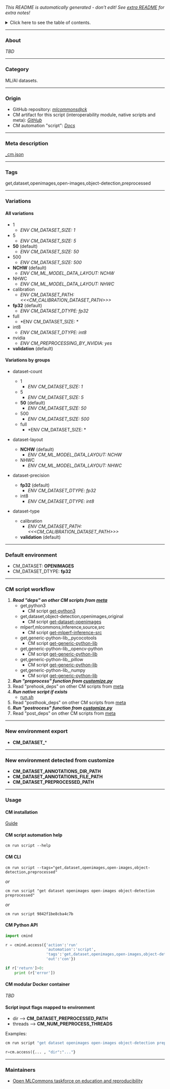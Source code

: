 *This README is automatically generated - don't edit! See [extra README](README-extra.md) for extra notes!*

<details>
<summary>Click here to see the table of contents.</summary>

* [About](#about)
* [Category](#category)
* [Origin](#origin)
* [Meta description](#meta-description)
* [Tags](#tags)
* [Variations](#variations)
  * [ All variations](#all-variations)
  * [ Variations by groups](#variations-by-groups)
* [Default environment](#default-environment)
* [CM script workflow](#cm-script-workflow)
* [New environment export](#new-environment-export)
* [New environment detected from customize](#new-environment-detected-from-customize)
* [Usage](#usage)
  * [ CM installation](#cm-installation)
  * [ CM script automation help](#cm-script-automation-help)
  * [ CM CLI](#cm-cli)
  * [ CM Python API](#cm-python-api)
  * [ CM modular Docker container](#cm-modular-docker-container)
  * [ Script input flags mapped to environment](#script-input-flags-mapped-to-environment)
* [Maintainers](#maintainers)

</details>

___
### About

*TBD*
___
### Category

ML/AI datasets.
___
### Origin

* GitHub repository: *[mlcommons@ck](https://github.com/mlcommons/ck/tree/master/cm-mlops)*
* CM artifact for this script (interoperability module, native scripts and meta): *[GitHub](https://github.com/mlcommons/ck/tree/master/cm-mlops/script/get-preprocessed-dataset-openimages)*
* CM automation "script": *[Docs](https://github.com/octoml/ck/blob/master/docs/list_of_automations.md#script)*

___
### Meta description
[_cm.json](_cm.json)

___
### Tags
get,dataset,openimages,open-images,object-detection,preprocessed

___
### Variations
#### All variations
* 1
  - *ENV CM_DATASET_SIZE: 1*
* 5
  - *ENV CM_DATASET_SIZE: 5*
* **50** (default)
  - *ENV CM_DATASET_SIZE: 50*
* 500
  - *ENV CM_DATASET_SIZE: 500*
* **NCHW** (default)
  - *ENV CM_ML_MODEL_DATA_LAYOUT: NCHW*
* NHWC
  - *ENV CM_ML_MODEL_DATA_LAYOUT: NHWC*
* calibration
  - *ENV CM_DATASET_PATH: <<<CM_CALIBRATION_DATASET_PATH>>>*
* **fp32** (default)
  - *ENV CM_DATASET_DTYPE: fp32*
* full
  - *ENV CM_DATASET_SIZE: *
* int8
  - *ENV CM_DATASET_DTYPE: int8*
* nvidia
  - *ENV CM_PREPROCESSING_BY_NVIDIA: yes*
* **validation** (default)

#### Variations by groups

  * dataset-count
    * 1
      - *ENV CM_DATASET_SIZE: 1*
    * 5
      - *ENV CM_DATASET_SIZE: 5*
    * **50** (default)
      - *ENV CM_DATASET_SIZE: 50*
    * 500
      - *ENV CM_DATASET_SIZE: 500*
    * full
      - *ENV CM_DATASET_SIZE: *

  * dataset-layout
    * **NCHW** (default)
      - *ENV CM_ML_MODEL_DATA_LAYOUT: NCHW*
    * NHWC
      - *ENV CM_ML_MODEL_DATA_LAYOUT: NHWC*

  * dataset-precision
    * **fp32** (default)
      - *ENV CM_DATASET_DTYPE: fp32*
    * int8
      - *ENV CM_DATASET_DTYPE: int8*

  * dataset-type
    * calibration
      - *ENV CM_DATASET_PATH: <<<CM_CALIBRATION_DATASET_PATH>>>*
    * **validation** (default)
___
### Default environment

* CM_DATASET: **OPENIMAGES**
* CM_DATASET_DTYPE: **fp32**
___
### CM script workflow

  1. ***Read "deps" on other CM scripts from [meta](https://github.com/mlcommons/ck/tree/master/cm-mlops/script/get-preprocessed-dataset-openimages/_cm.json)***
     * get,python3
       - CM script [get-python3](https://github.com/mlcommons/ck/tree/master/cm-mlops/script/get-python3)
     * get,dataset,object-detection,openimages,original
       - CM script [get-dataset-openimages](https://github.com/mlcommons/ck/tree/master/cm-mlops/script/get-dataset-openimages)
     * mlperf,mlcommons,inference,source,src
       - CM script [get-mlperf-inference-src](https://github.com/mlcommons/ck/tree/master/cm-mlops/script/get-mlperf-inference-src)
     * get,generic-python-lib,_pycocotools
       - CM script [get-generic-python-lib](https://github.com/mlcommons/ck/tree/master/cm-mlops/script/get-generic-python-lib)
     * get,generic-python-lib,_opencv-python
       - CM script [get-generic-python-lib](https://github.com/mlcommons/ck/tree/master/cm-mlops/script/get-generic-python-lib)
     * get,generic-python-lib,_pillow
       - CM script [get-generic-python-lib](https://github.com/mlcommons/ck/tree/master/cm-mlops/script/get-generic-python-lib)
     * get,generic-python-lib,_numpy
       - CM script [get-generic-python-lib](https://github.com/mlcommons/ck/tree/master/cm-mlops/script/get-generic-python-lib)
  1. ***Run "preprocess" function from [customize.py](https://github.com/mlcommons/ck/tree/master/cm-mlops/script/get-preprocessed-dataset-openimages/customize.py)***
  1. Read "prehook_deps" on other CM scripts from [meta](https://github.com/mlcommons/ck/tree/master/cm-mlops/script/get-preprocessed-dataset-openimages/_cm.json)
  1. ***Run native script if exists***
     * [run.sh](https://github.com/mlcommons/ck/tree/master/cm-mlops/script/get-preprocessed-dataset-openimages/run.sh)
  1. Read "posthook_deps" on other CM scripts from [meta](https://github.com/mlcommons/ck/tree/master/cm-mlops/script/get-preprocessed-dataset-openimages/_cm.json)
  1. ***Run "postrocess" function from [customize.py](https://github.com/mlcommons/ck/tree/master/cm-mlops/script/get-preprocessed-dataset-openimages/customize.py)***
  1. Read "post_deps" on other CM scripts from [meta](https://github.com/mlcommons/ck/tree/master/cm-mlops/script/get-preprocessed-dataset-openimages/_cm.json)
___
### New environment export

* **CM_DATASET_***
___
### New environment detected from customize

* **CM_DATASET_ANNOTATIONS_DIR_PATH**
* **CM_DATASET_ANNOTATIONS_FILE_PATH**
* **CM_DATASET_PREPROCESSED_PATH**
___
### Usage

#### CM installation
[Guide](https://github.com/mlcommons/ck/blob/master/docs/installation.md)

#### CM script automation help
```cm run script --help```

#### CM CLI
`cm run script --tags="get,dataset,openimages,open-images,object-detection,preprocessed"`

*or*

`cm run script "get dataset openimages open-images object-detection preprocessed"`

*or*

`cm run script 9842f1be8cba4c7b`

#### CM Python API

```python
import cmind

r = cmind.access({'action':'run'
                  'automation':'script',
                  'tags':'get,dataset,openimages,open-images,object-detection,preprocessed'
                  'out':'con'})

if r['return']>0:
    print (r['error'])
```

#### CM modular Docker container
*TBD*

#### Script input flags mapped to environment

* dir --> **CM_DATASET_PREPROCESSED_PATH**
* threads --> **CM_NUM_PREPROCESS_THREADS**

Examples:

```bash
cm run script "get dataset openimages open-images object-detection preprocessed" --dir=...
```
```python
r=cm.access({... , "dir":"..."}
```
___
### Maintainers

* [Open MLCommons taskforce on education and reproducibility](https://github.com/mlcommons/ck/blob/master/docs/mlperf-education-workgroup.md)
